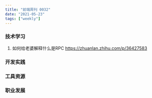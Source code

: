 ```yaml
---
title: "前端周刊 0032"
date: "2021-05-23"
tags: ["weekly"]
---
```


### 技术学习
1. 如何给老婆解释什么是RPC https://zhuanlan.zhihu.com/p/36427583

### 开发实践

### 工具资源

### 职业发展
